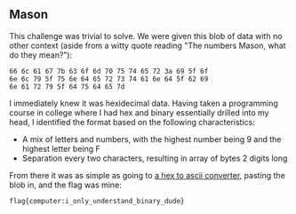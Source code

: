 ## Mason
This challenge was trivial to solve. We were given this blob of data with no other context (aside from a witty quote reading "The numbers Mason, what do they mean?"):  

    66 6c 61 67 7b 63 6f 6d 70 75 74 65 72 3a 69 5f 6f
    6e 6c 79 5f 75 6e 64 65 72 73 74 61 6e 64 5f 62 69
    6e 61 72 79 5f 64 75 64 65 7d
    
I immediately knew it was hexidecimal data. Having taken a programming course in college where I had hex and binary essentially drilled into my head, I identified the format based on the following characteristics:
- A mix of letters and numbers, with the highest number being 9 and the highest letter being F
- Separation every two characters, resulting in array of bytes 2 digits long
    
From there it was as simple as going to [a hex to ascii converter](https://www.rapidtables.com/convert/number/hex-to-ascii.html), pasting the blob in, and the flag was mine:

    flag{computer:i_only_understand_binary_dude}
